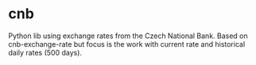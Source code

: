 # cnb
Python lib using exchange rates from the Czech National Bank. Based on cnb-exchange-rate but focus is the work with current rate and historical daily rates (500 days).
